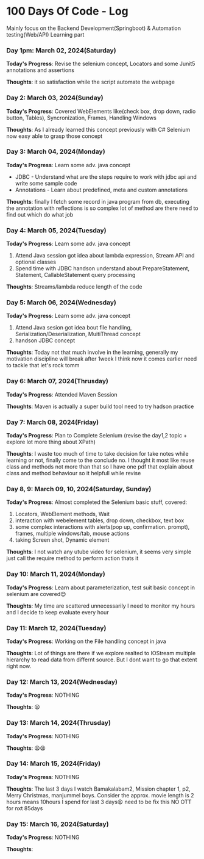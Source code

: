 # 100 Days Of Code - Log
Mainly focus on the Backend Development(Springboot) & Automation testing(Web/API) Learning part

### Day 1pm: March 02, 2024(Saturday) 

**Today's Progress**: Revise the selenium concept, Locators and some Junit5 annotations and assertions

**Thoughts**: it so satisfaction while the script automate the webpage

### Day 2: March 03, 2024(Sunday) 

**Today's Progress**: Covered WebElements like(check box, drop down, radio button, Tables), Syncronization, Frames, Handling Windows

**Thoughts**: As I already learned this concept previously with C# Selenium now easy able to grasp those concept

### Day 3: March 04, 2024(Monday) 

**Today's Progress**: Learn some adv. java concept
* JDBC - Understand what are the steps require to work with jdbc api and write some sample code
* Annotations - Learn about predefined, meta and custom annotations

**Thoughts**: finally I fetch some record in java program from db, executing the annotation with reflections is so complex lot of method are there need to find out which do what job

### Day 4: March 05, 2024(Tuesday) 

**Today's Progress**: Learn some adv. java concept
1. Attend Java session got idea about lambda expression, Stream API and optional classes
2. Spend time with JDBC handson understand about PrepareStatement, Statement, CallableStatement query processing

**Thoughts**: Streams/lambda reduce length of the code

### Day 5: March 06, 2024(Wednesday) 

**Today's Progress**: Learn some adv. java concept
1. Attend Java sesion got idea bout file handling, Serialization/Deserialization, MuitiThread concept
2. handson JDBC concept 

**Thoughts**: Today not that much involve in the learning, generally my motivation discipline will break after 1week I think now it comes earlier need to tackle that let's rock tomm

### Day 6: March 07, 2024(Thrusday) 

**Today's Progress**: Attended Maven Session

**Thoughts**: Maven is actually a super build tool need to try hadson practice

### Day 7: March 08, 2024(Friday) 

**Today's Progress**: Plan to Complete Selenium (revise the day1,2 topic + explore lot more thing about XPath)

**Thoughts**: I waste too much of time to take decision for take notes while learning or not, finally come to the conclude no. I thought it most like reuse class and methods not more than that so I have one pdf that explain about class and method behaviour so it helpfull while revise

### Day 8, 9: March 09, 10, 2024(Saturday, Sunday) 

**Today's Progress**: Almost completed the Selenium basic stuff, covered:
1. Locators, WebElement methods, Wait 
2. interaction with webelement tables, drop down, checkbox, text box
3. some complex interactions with alerts(pop up, confirmation. prompt), frames, multiple windows/tab, mouse actions
4. taking Screen shot, Dynamic element

**Thoughts**: I not watch any utube video for selenium, it seems very simple just call the require method to perform action thats it

### Day 10: March 11, 2024(Monday) 

**Today's Progress**: Learn about parameterization, test suit basic concept in selenium are covered😊

**Thoughts**: My time are scattered unnecessarily I need to monitor my hours and I decide to keep evaluate every hour

### Day 11: March 12, 2024(Tuesday) 

**Today's Progress**: Working on the File handling concept in java

**Thoughts**: Lot of things are there if we explore realted to IOStream multiple hierarchy to read data from differnt source. But I dont want to go that extent right now. 

### Day 12: March 13, 2024(Wednesday) 

**Today's Progress**: NOTHING

**Thoughts**: 😫

### Day 13: March 14, 2024(Thrusday) 

**Today's Progress**: NOTHING

**Thoughts**: 😫😫

### Day 14: March 15, 2024(Friday) 

**Today's Progress**: NOTHING

**Thoughts**: The last 3 days I watch Bamakalabam2, Mission chapter 1, p2, Merry Christmas, manjummel boys. Consider the approx. movie length is 2 hours means 10hours I spend for last 3 days😫 need to be fix this NO OTT for nxt 85days

### Day 15: March 16, 2024(Saturday) 

**Today's Progress**: NOTHING

**Thoughts**: 
